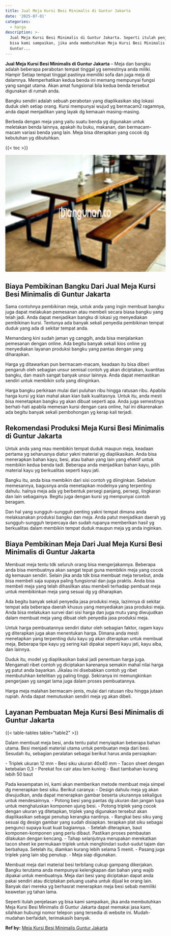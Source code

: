 ```yaml
---
title: Jual Meja Kursi Besi Minimalis di Guntur Jakarta
date: '2025-07-01'
categories:
  - harga
description: >-
  Jual Meja Kursi Besi Minimalis di Guntur Jakarta. Seperti itulah penjelasan yg
  bisa kami sampaikan, jika anda membutuhkan Meja Kursi Besi Minimalis di
  Guntur...
---
```


**Jual Meja Kursi Besi Minimalis di Guntur Jakarta** – Meja dan bangku adalah beberapa perabotan tempat tinggal yg semestinya anda miliki. Hampir Setiap tempat tinggal pastinya memiliki sofa dan juga meja di dalamnya. Memperhatikan kedua benda ini memang mempunyai fungsi yang sangat utama. Akan amat fungsional bila kedua benda tersebut digunakan di rumah anda.

Bangku sendiri adalah sebuah perabotan yang diaplikasikan sbg lokasi duduk oleh setiap orang. Kursi mempunyai wujud yg bermacam2 ragamnya, anda dapat menjadikan yang layak dg kemauan masing-masing.

Berbeda dengan meja yang yaitu suatu benda yg digunakan untuk meletakan benda lainnya, apakah itu buku, makanan, dan bermacam-macam variasi benda yang lain. Meja bisa diterapkan yang cocok dg kebutuhan yg dibutuhkan.

{{< toc >}}

![Jual Meja Kursi Besi Minimalis di Guntur Jakarta](/images/jual-meja-besi-murah19.png)

## Biaya Pembikinan Bangku Dari Jual Meja Kursi Besi Minimalis di Guntur Jakarta

Sama contohnya pembikinan meja, untuk anda yang ingin membuat bangku juga dapat melakukan pemesanan atau membeli secara biasa bangku yang telah jadi. Anda dapat menjadikan bangku di lokasi yg menyediakan pembikinan kursi. Tentunya ada banyak sekali penyedia pembikinan tempat duduk yang ada di sekitar tempat anda.

Memandang kini sudah jaman yg canggih, anda bisa menjalankan pemesanan dengan online. Ada begitu banyak sekali kios online yg menyediakan layanan produksi bangku yang pantas dengan yang diharapkan.

Harga yg ditawarkan pun bermacam-macam, keadaan itu bisa diberi pengaruh oleh sebagian unsur semisal contoh yg akan diciptakan, kuantitas bangku, dan masih sangat banyak unsur lainnya. Anda dapat memastikan sendiri untuk membikin sofa yang diinginkan.

Harga bangku perkiraan mulai dari puluhan ribu hingga ratusan ribu. Apabila harga kursi yg kian mahal akan kian baik kualitasnya. Untuk itu, anda mesti bisa menetapkan bangku yg akan dibuat seperti apa. Anda juga semestinya berhati-hati apabila memesan kursi dengan cara online, hal ini dikarenakan ada begitu banyak sekali pembohongan yg kerap kali terjadi.

## Rekomendasi Produksi Meja Kursi Besi Minimalis di Guntur Jakarta

Untuk anda yang mau membikin tempat duduk maupun meja, keadaan pertama yg seharusnya diatur yakni material yg diaplikasikan. Anda bisa menerapkan bahan kayu, besi, atau bahan yang lain yang efektif untuk membikin kedua benda tadi. Beberapa anda menjadikan bahan kayu, pilih material kayu yg berkualitas seperti kayu jati.

Bangku itu, anda bisa membikin dari sisi contoh yg diinginkan. Sebelum memesannya, bagusnya anda menetapkan modelnya yang terpenting dahulu. halnya meja ada yg berbentuk persegi panjang, persegi, lingkaran dan lain sebagainya. Begitu juga dengan kursi yg mempunyai contoh beragam.

Dan hal yang sungguh-sungguh penting yakni tempat dimana anda melaksanakan produksi bangku dan meja. Anda patut menjadikan daerah yg sungguh-sungguh terpercaya dan sudah rupanya memberikan hasil yg berkualitas dalam membikin tempat duduk maupun meja yg anda inginkan.

## Biaya Pembikinan Meja Dari Jual Meja Kursi Besi Minimalis di Guntur Jakarta

Membuat meja tentu tdk seluruh orang bisa mengerjakannya. Beberapa anda bisa membuatnya akan sangat tepat guna membikin meja yang cocok dg kemauan sendiri. Selain jika anda tdk bisa membuat meja tersebut, anda bisa membeli saja supaya paling fungsional dan juga praktis. Anda bisa membeli meja yang telah dihasilkan atau membeli terhadap pembuat meja untuk membikinkan meja yang sesuai dg yg diharapkan.

Ada begitu banyak sekali penyedia jasa produksi meja, lazimnya di sekitar tempat ada beberapa daerah khusus yang menyediakan jasa produksi meja. Anda bisa melakukan survei dari sisi harga dan juga mutu yang diwujudkan dalam membuat meja yang dibuat oleh penyedia jasa produksi meja.

Untuk harga pembuatannya sendiri diatur oleh sebagian faktor, ragam kayu yg diterapkan juga akan menentukan harga. Dimana anda mesti menetapkan yang terpenting dulu kayu yg akan diterapkan untuk membuat meja, Beberapa tipe kayu yg sering kali dipakai seperti kayu jati, kayu alba, dan lainnya.

Duduk itu, model yg diaplikasikan bakal jadi penentuan harga juga. Mengamati ribet contoh yg diciptakan karenanya semakin mahal nilai harga yg patut anda bayarkan. Jikalau ini disebabkan contoh yg ribet membutuhkan ketelitian yg paling tinggi. Sekiranya ini memungkinkan pengerjaan yg sangat lama juga dalam proses pembuatannya.

Harga meja malahan bermacam-jenis, mulai dari ratusan ribu hingga jutaan rupiah. Anda dapat memutuskan sendiri meja yg akan dibeli.

## Layanan Pembuatan Meja Kursi Besi Minimalis di Guntur Jakarta

{{< table-tables table="table2" >}}

Dalam membuat meja besi, anda tentu patut menyiapkan beberapa bahan utama. Besi menjadi material utama untuk pembuatan meja dari besi. Sesudah itu, sebagian peralatan sebagai berikut harus anda persiapkan:

\- Triplek ukuran 12 mm - Besi siku ukuran 40x40 mm - Tacon sheet dengan ketebalan 0,3 - Perekat fox cair atau lem kuning - Baut tambahan kurang lebih 50 baut

Pada kesempatan ini, kami akan memberikan metode membuat meja simpel dg menerapkan besi siku. Berikut caranya: - Design dahulu meja yg akan diwujudkan, anda dapat menerapkan gambar beserta ukurannya sekaligus untuk mendesainnya. - Potong besi yang pantas dg ukuran dan jangan lupa untuk menghaluskan komponen ujung besi. - Potong triplek yang cocok dengan ukuran yg ditetapkan, triplek yang digunakan tersebut akan diaplikasikan sebagai penutup kerangka nantinya. - Rangkai besi siku yang sesuai dg design gambar yang sudah disiapkan. terapkan plat siku sebagai pengunci supaya kuat kuat bagiannya. - Setelah diterapkan, baut komponen-komponen yang perlu dibaut. Pastikan proses pembautan dilakukan dengan kencang. - Tahap selanjutnya merupakan merekatkan tacon sheet ke permukaan triplek untuk menghindari sudut-sudut tajam dan berbahaya. Setelah itu, diamkan kurang lebih selama 5 menit. - Pasang juga triplek yang lain sbg penutup. - Meja siap digunakan.

Membuat meja dari material besi terbilang cukup gampang dikerjakan. Bangku terutama anda mempunyai kelengkapan dan bahan yang wajib dipakai untuk membuatnya. Meja dari besi yang diciptakan dapat anda pakai sendiri atau diciptakan peluang usaha untuk dijual ke orang lain. Banyak dari mereka yg berhasrat menerapkan meja besi sebab memiliki keawetan yg tahan lama.

Seperti itulah penjelasan yg bisa kami sampaikan, jika anda membutuhkan Meja Kursi Besi Minimalis di Guntur Jakarta dapat memakai jasa kami, silahkan hubungi nomor telepon yang tersedia di website ini. Mudah-mudahan berfaidah, terimakasih banyak.

**Ref by:** [Meja Kursi Besi Minimalis Guntur Jakarta](https://id.wikipedia.org/wiki/Meja)
